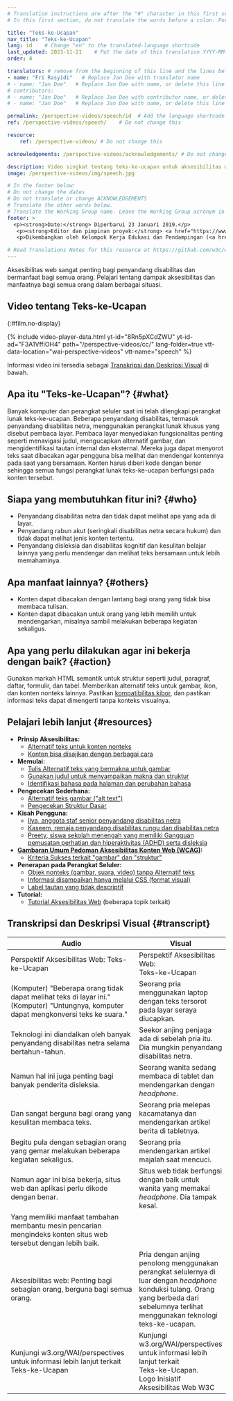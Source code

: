 ```yaml
---
# Translation instructions are after the "#" character in this first section. They are comments that do not show up in the web page. You do not need to translate the instructions after "#".
# In this first section, do not translate the words before a colon. For example, do not translate "title:". Do translate the text after "title:"

title: "Teks-ke-Ucapan"
nav_title: "Teks-ke-Ucapan"
lang: id    # Change "en" to the translated-language shortcode
last_updated: 2023-11-21    # Put the date of this translation YYYY-MM-DD (with month in the middle)
order: 4

translators: # remove from the beginning of this line and the lines below: "# " (the hash sign and the space)
- name: "Fri Rasyidi"   # Replace Jan Doe with translator name
# - name: "Jan Doe"   # Replace Jan Doe with name, or delete this line if not multiple translators
# contributors:
# - name: "Jan Doe"   # Replace Jan Doe with contributor name, or delete this line if none
# - name: "Jan Doe"   # Replace Jan Doe with name, or delete this line if not multiple contributors

permalink: /perspective-videos/speech/id  # Add the language shortcode to the end, with no slash at the end. For example /path/to/file/fr
ref: /perspective-videos/speech/    # Do not change this

resource:
    ref: /perspective-videos/ # Do not change this

acknowledgements: /perspective-videos/acknowledgements/ # Do not change this

description: Video singkat tentang teks-ke-ucapan untuk aksesibilitas web - apa itu, siapa yang membutuhkannya, dan apa yang perlu dilakukan agar bekerja dengan semestinya.
image: /perspective-videos/img/speech.jpg

# In the footer below:
# Do not change the dates
# Do not translate or change ACKNOWLEDGEMENTS
# Translate the other words below.
# Translate the Working Group name. Leave the Working Group acronym in English.
footer: >
  <p><strong>Date:</strong> Diperbarui 23 Januari 2019.</p>
   <p><strong>Editor dan pimpinan proyek:</strong> <a href="https://www.w3.org/People/shadi">Shadi Abou-Zahra</a>. ACKNOWLEDGEMENTS daftar kontributor.</p>
   <p>Dikembangkan oleh Kelompok Kerja Edukasi dan Pendampingan (<a href="http://www.w3.org/WAI/EO/">EOWG</a>). Dikembangkan sebagai bagian dari <a href="https://www.w3.org/WAI/DEV/">proyek WAI-DEV</a>, didanai bersama oleh European Commission. Diperbarui sebagai bagian dari <a href="https://www.w3.org/WAI/DEV/">Proyek Perluasan Akses WAI</a>, didukung oleh Ford Foundation.</p>

# Read Translations Notes for this resource at https://github.com/w3c/wai-perspective-videos#readme
---
```


Aksesibilitas web sangat penting bagi penyandang disabilitas dan bermanfaat bagi semua orang. Pelajari tentang dampak aksesibilitas dan manfaatnya bagi semua orang dalam berbagai situasi.

## Video tentang Teks-ke-Ucapan
{:#film.no-display}

{% include video-player-data.html
    yt-id="8Rn5pXCdZWU"
    yt-id-ad="F3A1VffiOH4"
    path="/perspective-videos/cc/"
    lang-folder=true
    vtt-data-location="wai-perspective-videos"
    vtt-name="speech"
%}

Informasi video ini tersedia sebagai [Transkripsi dan Deskripsi Visual](#transcript) di bawah.

Apa itu "Teks-ke-Ucapan"? {#what}
-------------------------

Banyak komputer dan perangkat seluler saat ini telah dilengkapi perangkat lunak teks-ke-ucapan. Beberapa penyandang disabilitas, termasuk penyandang disabilitas netra, menggunakan perangkat lunak khusus yang disebut pembaca layar. Pembaca layar menyediakan fungsionalitas penting seperti menavigasi judul, mengucapkan alternatif gambar, dan mengidentifikasi tautan internal dan eksternal. Mereka juga dapat menyorot teks saat dibacakan agar pengguna bisa melihat dan mendengar kontennya pada saat yang bersamaan. Konten harus diberi kode dengan benar sehingga semua fungsi perangkat lunak teks-ke-ucapan berfungsi pada konten tersebut.

Siapa yang membutuhkan fitur ini? {#who}
----------------------------

-   Penyandang disabilitas netra dan tidak dapat melihat apa yang ada di layar.
-   Penyandang rabun akut (seringkali disabilitas netra secara hukum) dan tidak dapat melihat jenis konten tertentu.
-   Penyandang disleksia dan disabilitas kognitif dan kesulitan belajar lainnya yang perlu mendengar dan melihat teks bersamaan untuk lebih memahaminya.

Apa manfaat lainnya? {#others}
---------------------------------

-   Konten dapat dibacakan dengan lantang bagi orang yang tidak bisa membaca tulisan.
-   Konten dapat dibacakan untuk orang yang lebih memilih untuk mendengarkan, misalnya sambil melakukan beberapa kegiatan sekaligus.

Apa yang perlu dilakukan agar ini bekerja dengan baik? {#action}
--------------------------------------

Gunakan markah HTML semantik untuk struktur seperti judul, paragraf, daftar, formulir, dan tabel. Memberikan alternatif teks untuk gambar, ikon, dan konten nonteks lainnya. Pastikan [kompatibilitas kibor](/perspective-videos/keyboard/), dan pastikan informasi teks dapat dimengerti tanpa konteks visualnya.

Pelajari lebih lanjut {#resources}
----------

-   **Prinsip Aksesibilitas:**
    -   [Alternatif teks untuk konten nonteks](/fundamentals/accessibility-principles/#alternatives)
    -   [Konten bisa disajikan dengan berbagai cara](/fundamentals/accessibility-principles/#adaptable)
-   **Memulai:**
    -   [Tulis Alternatif teks yang bermakna untuk gambar](/tips/writing/#write-meaningful-text-alternatives-for-images)
    -   [Gunakan judul untuk menyampaikan makna dan struktur](/tips/writing/#use-headings-to-convey-meaning-and-structure)
    -   [Identifikasi bahasa pada halaman dan perubahan bahasa](/tips/developing/#identify-page-language-and-language-changes)
-   **Pengecekan Sederhana:**
    -   [Alternatif teks gambar ("alt text")](/test-evaluate/preliminary/#images)
    -   [Pengecekan Struktur Dasar](/test-evaluate/preliminary/#structure)
-   **Kisah Pengguna:**
    -   [Ilya, anggota staf senior penyandang disabilitas netra](/people-use-web/user-stories/#accountant)
    -   [Kaseem, remaja penyandang disabilitas rungu dan disabilitas netra](/people-use-web/user-stories/#teenager)
    -   [Preety, siswa sekolah menengah yang memiliki Gangguan pemusatan perhatian dan hiperaktivitas (ADHD) serta disleksia](/people-use-web/user-stories/#classroomstudent)
-   **[Gambaran Umum Pedoman Aksesibilitas Konten Web (WCAG)](/standards-guidelines/wcag/):**
    -   [Kriteria Sukses terkait "gambar" dan "struktur"](https://www.w3.org/WAI/WCAG21/quickref/?tags=images%2Cstructure)
-   **Penerapan pada Perangkat Seluler:**
    -   [Objek nonteks (gambar, suara, video) tanpa Alternatif teks](/standards-guidelines/shared-experiences/#non-text)
    -   [Informasi disampaikan hanya melalui CSS (format visual)](/standards-guidelines/shared-experiences/#visual-formatting)
    -   [Label tautan yang tidak descriptif](/standards-guidelines/shared-experiences/#link-label)
-   **Tutorial:**
    -   [Tutorial Aksesibilitas Web](/tutorials/)
        (beberapa topik terkait)

## Transkripsi dan Deskripsi Visual {#transcript}

<table>
  <thead>
    <tr>
      <th width="65%">Audio</th>
      <th>Visual</th>
    </tr>
  </thead>
  <tbody>
    <tr>
      <td>Perspektif Aksesibilitas Web: Teks-ke-Ucapan</td>
      <td>Perspektif Aksesibilitas Web:<br>
        Teks-ke-Ucapan</td>
    </tr>
    <tr>
      <td>(Komputer) &quot;Beberapa orang tidak dapat melihat teks di layar ini.&quot;<br>
(Komputer)                     &quot;Untungnya, komputer dapat mengkonversi teks ke suara.&quot;</td>
      <td>Seorang pria menggunakan laptop dengan teks tersorot pada layar seraya diucapkan.</td>
    </tr>
    <tr>
      <td>Teknologi ini diandalkan oleh banyak penyandang disabilitas netra selama bertahun-tahun.</td>
      <td>Seekor anjing penjaga ada di sebelah pria itu. Dia mungkin penyandang disabilitas netra.</td>
    </tr>
    <tr>
      <td>Namun hal ini juga penting bagi banyak penderita disleksia.</td>
      <td>Seorang wanita sedang membaca di tablet dan mendengarkan dengan <i>headphone</i>.</td>
    </tr>
    <tr>
      <td>Dan sangat berguna bagi orang yang kesulitan membaca teks.</td>
      <td>Seorang pria melepas kacamatanya dan mendengarkan artikel berita di tabletnya.</td>
    </tr>
    <tr>
      <td>Begitu pula dengan sebagian orang yang gemar melakukan beberapa kegiatan sekaligus.</td>
      <td>Seorang pria mendengarkan artikel majalah saat mencuci.</td>
    </tr>
    <tr>
      <td>Namun agar ini bisa bekerja, situs web dan aplikasi perlu dikode dengan benar.</td>
      <td>Situs web tidak berfungsi dengan baik untuk wanita yang memakai <i>headphone</i>. Dia tampak kesal.</td>
    </tr>
    <tr>
      <td>Yang memiliki manfaat tambahan membantu mesin pencarian mengindeks konten situs web tersebut dengan lebih baik.</td>
      <td>&nbsp;</td>
    </tr>
    <tr>
      <td>Aksesibilitas web: Penting bagi sebagian orang, berguna bagi semua orang.</td>
      <td>Pria dengan anjing penolong menggunakan perangkat selulernya di luar dengan <i>headphone</i> konduksi tulang. Orang yang berbeda dari sebelumnya terlihat menggunakan teknologi teks-ke-ucapan.</td>
    </tr>
    <tr>
      <td>Kunjungi w3.org/WAI/perspectives untuk informasi lebih lanjut terkait Teks-ke-Ucapan</td>
      <td>Kunjungi<br>
        w3.org/WAI/perspectives<br>
        untuk informasi lebih lanjut terkait<br>
        Teks-ke-Ucapan. <br>
        Logo Inisiatif Aksesibilitas Web W3C</td>
    </tr>
  </tbody>
</table>
